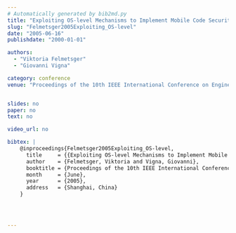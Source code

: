 ```yaml
---
# Automatically generated by bib2md.py
title: "Exploiting OS-level Mechanisms to Implement Mobile Code Security"
slug: "Felmetsger2005Exploiting_OS-level"
date: "2005-06-16"
publishdate: "2000-01-01"

authors:
  - "Viktoria Felmetsger"
  - "Giovanni Vigna"

category: conference
venue: "Proceedings of the 10th IEEE International Conference on Engineering of Complex Computer Systems (ICECCS)"


slides: no
paper: no
text: no

video_url: no

bibtex: |
    @inproceedings{Felmetsger2005Exploiting_OS-level,
      title     = {{Exploiting OS-level Mechanisms to Implement Mobile Code Security}},
      author    = {Felmetsger, Viktoria and Vigna, Giovanni},
      booktitle = {Proceedings of the 10th IEEE International Conference on Engineering of Complex Computer Systems (ICECCS)},
      month     = {June},
      year      = {2005},
      address   = {Shanghai, China}
    }




---
```


